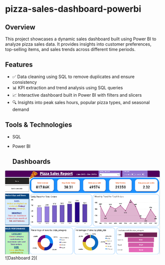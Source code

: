 # pizza-sales-dashboard-powerbi
## Overview
This project showcases a dynamic sales dashboard built using Power BI to analyze pizza sales data. It provides insights into customer preferences, top-selling items, and sales trends across different time periods.

## Features
- ✅ Data cleaning using SQL to remove duplicates and ensure consistency  
- 📊 KPI extraction and trend analysis using SQL queries  
- 📈 Interactive dashboard built in Power BI with filters and slicers  
- 🔍 Insights into peak sales hours, popular pizza types, and seasonal demand

## Tools & Technologies
- SQL  
- Power BI

  ## Dashboards
![Dashboard 1](https://github.com/Ankita-Hegde02/pizza-sales-dashboard-powerbi/blob/main/pizza%201.png)
![Dashboard 2](  
